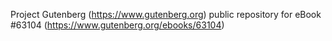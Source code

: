 Project Gutenberg (https://www.gutenberg.org) public repository for eBook #63104 (https://www.gutenberg.org/ebooks/63104)
